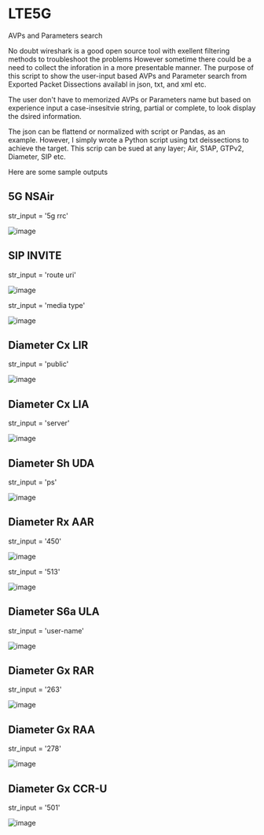# LTE5G
AVPs and Parameters search 

No doubt wireshark is a good open source tool with exellent filtering methods to troubleshoot the problems
However sometime there could be a need to collect the inforation in a more presentable manner. The purpose of this script to 
show the user-input based AVPs and Parameter search from Exported Packet Dissections availabl in json, txt, and xml etc.

The user don't have to memorized AVPs or Parameters name but based on experience input a case-insesitvie string, partial or complete, to look display the dsired information. 

The json can be flattend or normalized with script or Pandas, as an example. However, I simply wrote a Python script using txt deissections to achieve the target. This scrip can be sued at any layer; Air, S1AP, GTPv2, Diameter, SIP etc. 

Here are some sample outputs

5G NSAir
--------
str_input = '5g rrc'

![image](https://user-images.githubusercontent.com/47313728/74648773-28eca200-5133-11ea-9066-7759b9385d1d.png)

SIP INVITE
----------
str_input = 'route uri'

![image](https://user-images.githubusercontent.com/47313728/74642451-dd80c680-5127-11ea-9d6a-220209d5ce1e.png)

str_input = 'media type'

![image](https://user-images.githubusercontent.com/47313728/74642788-7c0d2780-5128-11ea-95e3-c89a6c1be52d.png)

Diameter Cx LIR
---------------
str_input = 'public'

![image](https://user-images.githubusercontent.com/47313728/74717074-9573a980-51e4-11ea-9525-219bf8014979.png)

Diameter Cx LIA
---------------
str_input = 'server' 

![image](https://user-images.githubusercontent.com/47313728/74715315-0fa22f00-51e1-11ea-8c10-9b0de297a09d.png)

Diameter Sh UDA
---------------
str_input = 'ps'

![image](https://user-images.githubusercontent.com/47313728/74729356-2e142480-51f9-11ea-9dc1-dc9c9860c9cd.png)

Diameter Rx AAR
---------------
str_input = '450'

![image](https://user-images.githubusercontent.com/47313728/74786345-5899c800-5261-11ea-98d1-9d2f9d50a135.png)

str_input = '513'

![image](https://user-images.githubusercontent.com/47313728/74813734-a71f8480-52aa-11ea-9a10-6b5ad49b7ff7.png)

Diameter S6a ULA
----------------
str_input = 'user-name'

![image](https://user-images.githubusercontent.com/47313728/74788220-fee7cc80-5265-11ea-9975-03d8dc7f5b18.png)

Diameter Gx RAR
--------------
str_input = '263'

![image](https://user-images.githubusercontent.com/47313728/74816121-5d856880-52af-11ea-9a5f-b145193a6d4b.png)

Diameter Gx RAA
--------------
str_input = '278'

![image](https://user-images.githubusercontent.com/47313728/74814451-25305b00-52ac-11ea-9fa3-51824871c436.png)

Diameter Gx CCR-U
-----------------
str_input = '501'

![image](https://user-images.githubusercontent.com/47313728/74818420-7728af00-52b3-11ea-8d29-b17b31f147be.png)


